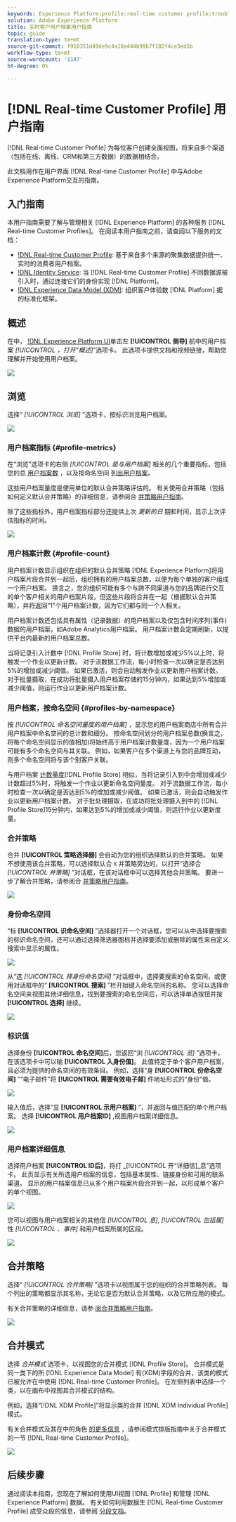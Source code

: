 ```yaml
---
keywords: Experience Platform;profile;real-time customer profile;troubleshooting;API
solution: Adobe Experience Platform
title: 实时客户用户档案用户指南
topic: guide
translation-type: tm+mt
source-git-commit: f910351d49de9c4a18a444b99b7f102f4ce3ed5b
workflow-type: tm+mt
source-wordcount: '1147'
ht-degree: 0%

---
```



# [!DNL Real-time Customer Profile] 用户指南

[!DNL Real-time Customer Profile] 为每位客户创建全面视图，将来自多个渠道（包括在线、离线、CRM和第三方数据）的数据相结合。

此文档用作在用户界面 [!DNL Real-time Customer Profile] 中与Adobe Experience Platform交互的指南。

## 入门指南

本用户指南需要了解与管理相关 [!DNL Experience Platform] 的各种服务 [!DNL Real-time Customer Profiles]。 在阅读本用户指南之前，请查阅以下服务的文档：

* [!DNL Real-time Customer Profile](../home.md): 基于来自多个来源的聚集数据提供统一、实时的消费者用户档案。
* [!DNL Identity Service](../../identity-service/home.md): 当 [!DNL Real-time Customer Profile] 不同数据源被引入时，通过连接它们的身份实现 [!DNL Platform]。
* [!DNL Experience Data Model (XDM)](../../xdm/home.md): 组织客户体验数 [!DNL Platform] 据的标准化框架。

## 概述

在中， [!DNL Experience Platform UI](http://platform.adobe.com)单击左 **[!UICONTROL 侧导]** 航中的用户档案 _[!UICONTROL ，打开“概述]_”选项卡。 此选项卡提供文档和视频链接，帮助您理解并开始使用用户档案。

![](../images/user-guide/profiles-overview.png)

## 浏览

选择“ *[!UICONTROL 浏览]* ”选项卡，按标识浏览用户档案。

![](../images/user-guide/profiles-browse.png)

### 用户档案指标 {#profile-metrics}

在“浏览”选项卡的右侧 *[!UICONTROL 是与用户档案]* 相关的几个重要指标，包括您的总 [用户档案数](#profile-count) ，以及按命名空间 [列出用户档案](#profiles-by-namespace)。

这些用户档案量度是使用单位的默认合并策略评估的。 有关使用合并策略（包括如何定义默认合并策略）的详细信息，请参阅合 [并策略用户指南](merge-policies.md)。

除了这些指标外，用户档案指标部分还提供上次 *更新的日* 期和时间，显示上次评估指标的时间。

![](../images/user-guide/profiles-profile-metrics.png)

### 用户档案计数 {#profile-count}

用户档案计数显示组织在组织的默认合并策略 [!DNL Experience Platform]将用户档案片段合并到一起后，组织拥有的用户档案总数，以便为每个单独的客户组成一个用户档案。 换言之，您的组织可能有多个与跨不同渠道与您的品牌进行交互的单个客户相关的用户档案片段，但这些片段将合并在一起（根据默认合并策略），并将返回“1”个用户档案计数，因为它们都与同一个人相关。

用户档案计数还包括具有属性（记录数据）的用户档案以及仅包含时间序列(事件)数据的用户档案，如Adobe Analytics用户档案。 用户档案计数会定期刷新，以提供平台内最新的用户档案总数。

当将记录引入计数中 [!DNL Profile Store] 时，将计数增加或减少5%以上时，将触发一个作业以更新计数。 对于流数据工作流，每小时检查一次以确定是否达到5%的增加或减少阈值。 如果已激活，则会自动触发作业以更新用户档案计数。 对于批量摄取，在成功将批量摄入用户档案存储的15分钟内，如果达到5%增加或减少阈值，则运行作业以更新用户档案计数。

### 用户档案，按命名空间 {#profiles-by-namespace}

按 *[!UICONTROL 命名空间量度的用户档案]* ，显示您的用户档案商店中所有合并用户档案中命名空间的总计数和细分。 按命名空间划分的用户档案总数(换言之，将每个命名空间显示的值相加)将始终高于用户档案计数量度，因为一个用户档案可能有多个命名空间与其关联。 例如，如果客户在多个渠道上与您的品牌互动，则多个命名空间将与该个别客户关联。

与用户档案 [计数量度](#profile-count)[!DNL Profile Store] 相似，当将记录引入到中会增加或减少计数超过5%时，将触发一个作业以更新命名空间量度。 对于流数据工作流，每小时检查一次以确定是否达到5%的增加或减少阈值。 如果已激活，则会自动触发作业以更新用户档案计数。 对于批处理摄取，在成功将批处理摄入到中的 [!DNL Profile Store]15分钟内，如果达到5%的增加或减少阈值，则运行作业以更新度量。

### 合并策略

合并 **[!UICONTROL 策略选择器]** 会自动为您的组织选择默认的合并策略。 如果不想使用该合并策略，可以选择默认合 `X` 并策略旁边的，以打开“选择合 *[!UICONTROL 并策略]* ”对话框，在该对话框中可以选择其他合并策略。 要进一步了解合并策略，请参阅合 [并策略用户指南](merge-policies.md)。

![](../images/user-guide/profiles-search-merge-policy.png)

### 身份命名空间

“标 **[!UICONTROL 识命名空间]** ”选择器打开一个对话框，您可以从中选择要搜索的标识命名空间，还可以通过选择筛选器图标并选择要添加或删除的属性来自定义搜索中显示的属性。

![](../images/user-guide/profiles-search-filter.png)

从“选 *[!UICONTROL 择身份命名空间]* ”对话框中，选择要搜索的命名空间，或使用对话框中的“ **[!UICONTROL 搜索]** ”栏开始键入命名空间的名称。 您可以选择命名空间来视图其他详细信息，找到要搜索的命名空间后，可以选择单选按钮并按 **[!UICONTROL 选择]** 继续。

![](../images/user-guide/profiles-select-identity-namespace.png)

### 标识值

选择身份 **[!UICONTROL 命名空间]**&#x200B;后，您返回“浏 *[!UICONTROL 览]* ”选项卡，在该选项卡中可以输 **[!UICONTROL 入身份值]**。 此值特定于单个客户用户档案，且必须为提供的命名空间的有效条目。 例如，选择“身 **[!UICONTROL 份命名空间]** ”“电子邮件”将 **[!UICONTROL 需要有效电子邮]** 件地址形式的“身份”值。

![](../images/user-guide/profiles-show-profile.png)

输入值后，选择“显 **[!UICONTROL 示用户档案]** ”，并返回与值匹配的单个用户档案。 选择 **[!UICONTROL 用户档案ID]** ,视图用户档案详细信息。

![](../images/user-guide/profiles-display-profile.png)

### 用户档案详细信息

选择用户档案 **[!UICONTROL ID后]**，将打 _[!UICONTROL 开“详细信]_息”选项卡。 此页显示有关所选用户档案的信息，包括基本属性、链接身份和可用的联系渠道。 显示的用户档案信息已从多个用户档案片段合并到一起，以形成单个客户的单个视图。

![](../images/user-guide/profiles-profile-detail.png)

您可以视图与用户档案相关的其他信 *[!UICONTROL 息]*, *[!UICONTROL 包括属]*&#x200B;性 *[!UICONTROL 、事件]* 和用户档案所属的区段。

![](../images/user-guide/profiles-attributes-events-segments.png)

## 合并策略

选择“ *[!UICONTROL 合并策略]* ”选项卡以视图属于您的组织的合并策略列表。 每个列出的策略都显示其名称，无论它是否为默认合并策略，以及它所应用的模式。

有关合并策略的详细信息，请参 [阅合并策略用户指南](merge-policies.md)。

![](../images/user-guide/profiles-merge-policies.png)

## 合并模式

选择 *合并模式* 选项卡，以视图您的合并模式 [!DNL Profile Store]。 合并模式是同一类下的所 [!DNL Experience Data Model] 有(XDM)字段的合并，该类的模式已被允许在中使用 [!DNL Real-time Customer Profile]。 在左侧列表中选择一个类，以在画布中视图其合并模式的结构。

例如，选择“[!DNL XDM Profile]”将显示类的合并 [!DNL XDM Individual Profile] 模式。

有关合并模式及其在中的角色 [的更多信息](../../xdm/schema/composition.md) ，请参阅模式排版指南中关于合并模式的一节 [!DNL Real-time Customer Profile]。

![](../images/user-guide/profiles-union-schema.png)

## 后续步骤

通过阅读本指南，您现在了解如何使用UI视图 [!DNL Profile] 和管理 [!DNL Experience Platform] 数据。 有关如何利用数据生 [!DNL Real-time Customer Profile] 成受众段的信息，请参阅 [分段文档](../../segmentation/home.md)。